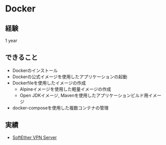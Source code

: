 # Docker

## 経験

1 year

## できること

* Dockerのインストール
* Dockerの公式イメージを使用したアプリケーションの起動
* Dockerfileを使用したイメージの作成
  * Alpineイメージを使用した軽量イメージの作成
  * Open JDKイメージ, Mavenを使用したアプリケーションビルド用イメージ
* docker-composeを使用した複数コンテナの管理

## 実績

* [SoftEther VPN Server](https://github.com/ishibashi-futos/vpnserver)
